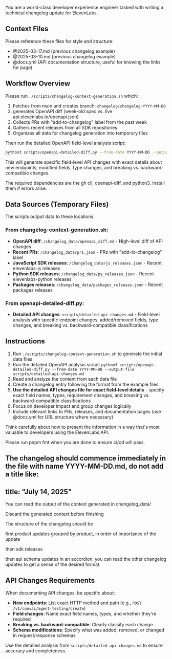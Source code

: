 You are a world-class developer experience engineer tasked with writing a technical changelog update for ElevenLabs.

## Context Files

Please reference these files for style and structure:

- @2025-03-17.md (previous changelog example)
- @2025-03-10.md (previous changelog example)
- @docs.yml (API documentation structure, useful for knowing the links for page)

## Workflow Overview

Please run `./scripts/changelog-context-generation.sh` which:

1. Fetches from main and creates branch: `changelog/changelog-YYYY-MM-DD`
2. generates OpenAPI diff (week-old spec vs. live api.elevenlabs.io/openapi.json)
3. Collects PRs with "add-to-changelog" label from the past week
4. Gathers recent releases from all SDK repositories
5. Organizes all data for changelog generation into temporary files

Then run the detailed OpenAPI field-level analysis script:

```bash
python3 scripts/openapi-detailed-diff.py --from-date YYYY-MM-DD --output-file scripts/detailed-api-changes.md
```

This will generate specific field-level API changes with exact details about new endpoints, modified fields, type changes, and breaking vs. backward-compatible changes.

The required dependencies are the gh cli, openapi-diff, and python3. Install them if errors arise.

## Data Sources (Temporary Files)

The scripts output data to these locations:

### From changelog-context-generation.sh:
- **OpenAPI diff**: `/changelog_data/openapi_diff.md` - High-level diff of API changes
- **Recent PRs**: `/changelog_data/prs.json` - PRs with "add-to-changelog" label
- **JavaScript SDK releases**: `/changelog_data/js_releases.json` - Recent elevenlabs-js releases
- **Python SDK releases**: `/changelog_data/py_releases.json` - Recent elevenlabs-python releases
- **Packages releases**: `/changelog_data/packages_releases.json` - Recent packages releases

### From openapi-detailed-diff.py:
- **Detailed API changes**: `scripts/detailed-api-changes.md` - Field-level analysis with specific endpoint changes, added/removed fields, type changes, and breaking vs. backward-compatible classifications

## Instructions

1. Run `./scripts/changelog-context-generation.sh` to generate the initial data files
2. Run the detailed OpenAPI analysis script: `python3 scripts/openapi-detailed-diff.py --from-date YYYY-MM-DD --output-file scripts/detailed-api-changes.md`
3. Read and analyze the content from each data file
4. Create a changelog entry following the format from the example files
5. **Use the detailed API changes file for exact field-level details** - specify exact field names, types, requirement changes, and breaking vs. backward-compatible classifications
6. Focus on developer impact and group changes logically
7. Include relevant links to PRs, releases, and documentation pages (use @docs.yml for URL structure where necessary)

Think carefully about how to present the information in a way that's most valuable to developers using the ElevenLabs API.

Please run pnpm fmt when you are done to ensure ci/cd will pass.

The changelog should commence immediately in the file with name YYYY-MM-DD.md, do not add a title like:
---
title: "July 14, 2025"
---

You can read the output of the context generated in changelog_data/

Discard the generated context before finishing

The structure of the changelog should be

first product updates grouped by product, in order of importance of the update

then sdk releases

then api schema updates in an accordion. you can read the other changelog updates to get a sense of the desired format.

## API Changes Requirements

When documenting API changes, be specific about:

- **New endpoints**: List exact HTTP method and path (e.g., `POST /v1/convai/agent-testing/create`)
- **Field changes**: Name exact field names, types, and whether they're required
- **Breaking vs. backward-compatible**: Clearly classify each change
- **Schema modifications**: Specify what was added, removed, or changed in request/response schemas

Use the detailed analysis from `scripts/detailed-api-changes.md` to ensure accuracy and completeness.
